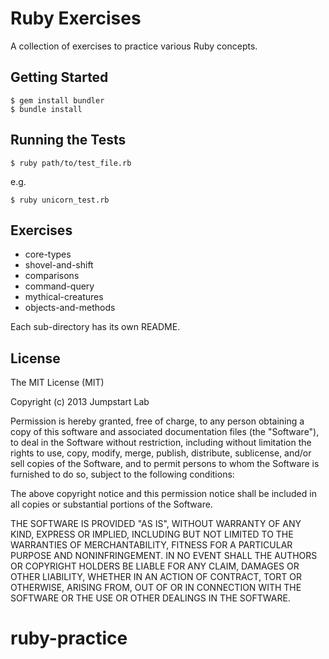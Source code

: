 # Ruby Exercises

A collection of exercises to practice various Ruby concepts.

## Getting Started

```
$ gem install bundler
$ bundle install
```

## Running the Tests

```
$ ruby path/to/test_file.rb
```

e.g.

```
$ ruby unicorn_test.rb
```

## Exercises

* core-types
* shovel-and-shift
* comparisons
* command-query
* mythical-creatures
* objects-and-methods

Each sub-directory has its own README.

## License

The MIT License (MIT)

Copyright (c) 2013 Jumpstart Lab

Permission is hereby granted, free of charge, to any person obtaining a copy
of this software and associated documentation files (the "Software"), to deal
in the Software without restriction, including without limitation the rights
to use, copy, modify, merge, publish, distribute, sublicense, and/or sell
copies of the Software, and to permit persons to whom the Software is
furnished to do so, subject to the following conditions:

The above copyright notice and this permission notice shall be included in
all copies or substantial portions of the Software.

THE SOFTWARE IS PROVIDED "AS IS", WITHOUT WARRANTY OF ANY KIND, EXPRESS OR
IMPLIED, INCLUDING BUT NOT LIMITED TO THE WARRANTIES OF MERCHANTABILITY,
FITNESS FOR A PARTICULAR PURPOSE AND NONINFRINGEMENT. IN NO EVENT SHALL THE
AUTHORS OR COPYRIGHT HOLDERS BE LIABLE FOR ANY CLAIM, DAMAGES OR OTHER
LIABILITY, WHETHER IN AN ACTION OF CONTRACT, TORT OR OTHERWISE, ARISING FROM,
OUT OF OR IN CONNECTION WITH THE SOFTWARE OR THE USE OR OTHER DEALINGS IN
THE SOFTWARE.

# ruby-practice

